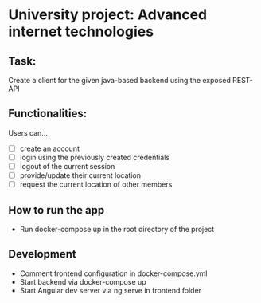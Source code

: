 # University project: Advanced internet technologies

## Task:
Create a client for the given java-based backend using the exposed REST-API

## Functionalities:
Users can...
- [ ] create an account
- [ ] login using the previously created credentials
- [ ] logout of the current session
- [ ] provide/update their current location
- [ ] request the current location of other members

## How to run the app
- Run docker-compose up in the root directory of the project

## Development
- Comment frontend configuration in docker-compose.yml
- Start backend via docker-compose up
- Start Angular dev server via ng serve in frontend folder
